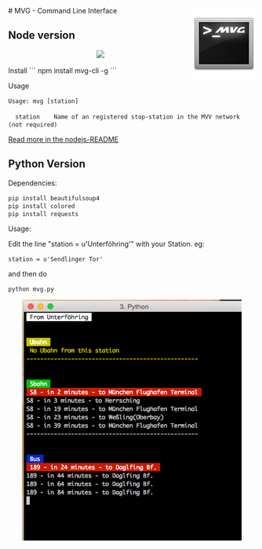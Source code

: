 <img src="resources/readme.logo.png" align="right" />
# MVG - Command Line Interface

## Node version
<p align="center">
  <img src="node-preview.gif"/>
</p>
Install
```
npm install mvg-cli -g
```

Usage
```
Usage: mvg [station]

  station    Name of an registered stop-station in the MVV network (not required)
```
[Read more in the nodejs-README](nodejs/README.md)


## Python Version

Dependencies:

    pip install beautifulsoup4
    pip install colored
    pip install requests

Usage:

Edit the line "station = u'Unterföhring'" with your Station.
eg:

    station = u'Sendlinger Tor'

and then do

    python mvg.py

<p align="center">
  <img src="resources/mvpy.png" />
</p>
